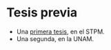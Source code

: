 # Tesis previa

- Una [primera tesis](https://www.academia.edu/36764769/Metodolog%C3%ADa_para_la_elaboraci%C3%B3n_de_un_diccionario_de_la_Reforma_Protestante_y_muestra), en el STPM.
- Una segunda, en la UNAM.